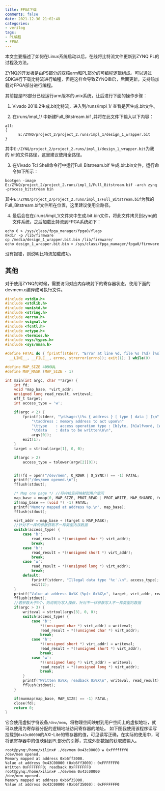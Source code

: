 ```yaml
---
title: FPGA下载
comments: false
date: 2021-12-30 21:02:48
categories:
- verilog
tags:
- PL编程
- FPGA
---
```


本文主要描述了如何在Linux系统启动以后，在线将比特流文件更新到ZYNQ PL的过程及方法。

ZYNQ的开发板是由PS部分的双核arm和PL部分的可编程逻辑组成。可以通过SDK进行下载比特流进行编程，但是这样会导致ZYNQ重启，后面更新，支持热加载对FPGA部分进行编程。

<!-- more -->

其前提是PS部分已经运行arm版本的unix系统，让后进行下面的操作步骤：

1. Vivado 2018.2生成.bit比特流，进入到/runs/impl_1/ 查看是否生成.bit文件。

2. 在/runs/impl_1/ 中新建Full_Bitstream.bif ,并将在此文件下输入以下内容：

```shell
all:
{
      E:/ZYNQ/project_2/project_2.runs/impl_1/design_1_wrapper.bit
}
```

其中`E:/ZYNQ/project_2/project_2.runs/impl_1/design_1_wrapper.bit`为我的.bit的文件路径，这里建议使用全路径。

3. 在Vivado Tcl Shell命令行中运行Full_Bitstream.bif 生成.bit.bin文件，运行命令如下所示：

```shell
bootgen -image E:/ZYNQ/project_2/project_2.runs/impl_1/Full_Bitstream.bif -arch zynq -process_bitstream bin
```
其中`E:/ZYNQ/project_2/project_2.runs/impl_1/Full_Bitstream.bif`为我的Full_Bitstream.bif文件所在位置，这里建议使用全路径。

4. 最后会在在/.runs/impl_1/文件夹中生成.bit.bin文件，将此文件拷贝到zynq的文件系统，之后加载比特流到FPGA系统如下：

```shell
echo 0 > /sys/class/fpga_manager/fpga0/flags
mkdir -p /lib/firmware
cp /media/design_1_wrapper.bit.bin /lib/firmware/
echo design_1_wrapper.bit.bin > /sys/class/fpga_manager/fpga0/firmware
```

没有报错，则说明比特流加载成功。

## 其他

对于使用ZYNQ的时候，需要访问对应内存映射下的寄存器状态，使用下面的devmem.c编译成可执行文件。

```c
#include <stdio.h>
#include <stdlib.h>
#include <unistd.h>
#include <string.h>
#include <errno.h>
#include <signal.h>
#include <fcntl.h>
#include <ctype.h>
#include <termios.h>
#include <sys/types.h>
#include <sys/mman.h>

#define FATAL do { fprintf(stderr, "Error at line %d, file %s (%d) [%s]\n", \
  __LINE__, __FILE__, errno, strerror(errno)); exit(1); } while(0)

#define MAP_SIZE 4096UL
#define MAP_MASK (MAP_SIZE - 1)

int main(int argc, char **argv) {
    int fd;
    void *map_base, *virt_addr; 
    unsigned long read_result, writeval;
    off_t target;
    int access_type = 'w';

    if(argc < 2) {
        fprintf(stderr, "\nUsage:\t%s { address } [ type [ data ] ]\n"
            "\taddress : memory address to act upon\n"
            "\ttype    : access operation type : [b]yte, [h]alfword, [w]ord\n"
            "\tdata    : data to be written\n\n",
            argv[0]);
        exit(1);
    }
    target = strtoul(argv[1], 0, 0);

    if(argc > 2)
        access_type = tolower(argv[2][0]);


    if((fd = open("/dev/mem", O_RDWR | O_SYNC)) == -1) FATAL;
    printf("/dev/mem opened.\n"); 
    fflush(stdout);

    /* Map one page */ //将内核空间映射到用户空间
    map_base = mmap(0, MAP_SIZE, PROT_READ | PROT_WRITE, MAP_SHARED, fd, target & ~MAP_MASK);
    if(map_base == (void *) -1) FATAL;
    printf("Memory mapped at address %p.\n", map_base); 
    fflush(stdout);

    virt_addr = map_base + (target & MAP_MASK);
    //针对不一样的参数获取不一样类型内存数据
    switch(access_type) {
        case 'b':
            read_result = *((unsigned char *) virt_addr);
            break;
        case 'h':
            read_result = *((unsigned short *) virt_addr);
            break;
        case 'w':
            read_result = *((unsigned long *) virt_addr);
            break;
        default:
            fprintf(stderr, "Illegal data type '%c'.\n", access_type);
            exit(2);
    }
    printf("Value at address 0x%X (%p): 0x%X\n", target, virt_addr, read_result); 
    fflush(stdout);
    //若参数大于3个，则说明为写入操做，针对不一样参数写入不一样类型的数据
    if(argc > 3) {
        writeval = strtoul(argv[3], 0, 0);
        switch(access_type) {
            case 'b':
                *((unsigned char *) virt_addr) = writeval;
                read_result = *((unsigned char *) virt_addr);
                break;
            case 'h':
                *((unsigned short *) virt_addr) = writeval;
                read_result = *((unsigned short *) virt_addr);
                break;
            case 'w':
                *((unsigned long *) virt_addr) = writeval;
                read_result = *((unsigned long *) virt_addr);
                break;
        }
        printf("Written 0x%X; readback 0x%X\n", writeval, read_result); 
        fflush(stdout);
    }

    if(munmap(map_base, MAP_SIZE) == -1) FATAL;
    close(fd);
    return 0;
}
```

它会使用虚拟字符设备`/dev/mem`，将物理空间映射到用户空间上的虚拟地址，就可以使用为寄存器分配的逻辑地址访问寄存器的地址。
如下图我使用该程序读写挂载到`0x43c00000`的AXI-Lite的寄存器的值，可见读写正确，在实际的使用中，可将该寄存器中的值映射到PL部分的引脚，完成外部数据的获取或输入。

```shell
root@pynq:/home/xilinx# ./devmem 0x43c00000 w 0xfffffff0
/dev/mem opened.
Memory mapped at address 0xb6ff3000.
Value at address 0x43C00000 (0xb6ff3000): 0xFFFFFFF0
Written 0xFFFFFFF0; readback 0xFFFFFFF0
root@pynq:/home/xilinx# ./devmem 0x43c00000
/dev/mem opened.
Memory mapped at address 0xb6f35000.
Value at address 0x43C00000 (0xb6f35000): 0xFFFFFFF0
```

